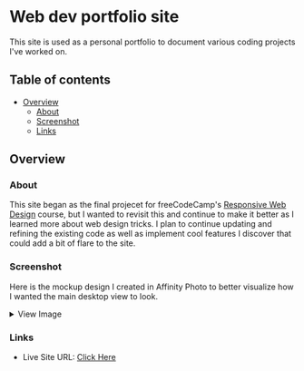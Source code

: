 # Web dev portfolio site

This site is used as a personal portfolio to document various coding projects I've worked on.

## Table of contents

-   [Overview](#overview)
    -   [About](#about)
    -   [Screenshot](#screenshot)
    -   [Links](#links)

## Overview

### About

This site began as the final projecet for freeCodeCamp's [Responsive Web Design](https://www.freecodecamp.org/certification/TypicalT/responsive-web-design) course, but I wanted to revisit this and continue to make it better as I learned more about web design tricks. I plan to continue updating and refining the existing code as well as implement cool features I discover that could add a bit of flare to the site.

### Screenshot

Here is the mockup design I created in Affinity Photo to better visualize how I wanted the main desktop view to look.

<details>
<summary>View Image</summary>
<img src="./images/Website-Template.png" width="500">
</details>

### Links

-   Live Site URL: [Click Here](https://imtypicalt.github.io/portfolio/)
